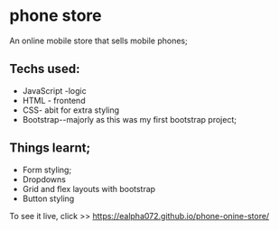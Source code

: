# phone store
An online mobile store that sells mobile phones;

## Techs used:
* JavaScript -logic
* HTML - frontend
* CSS- abit for extra styling
* Bootstrap--majorly as this was my first bootstrap project;

## Things learnt;
* Form styling;
* Dropdowns 
* Grid and flex layouts with bootstrap
* Button styling

To see it live, click >> https://ealpha072.github.io/phone-onine-store/
